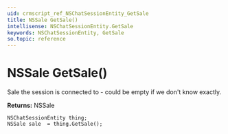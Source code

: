 ```yaml
---
uid: crmscript_ref_NSChatSessionEntity_GetSale
title: NSSale GetSale()
intellisense: NSChatSessionEntity.GetSale
keywords: NSChatSessionEntity, GetSale
so.topic: reference
---
```


# NSSale GetSale()

Sale the session is connected to - could be empty if we don't know exactly.

**Returns:** NSSale

```crmscript
NSChatSessionEntity thing;
NSSale sale  = thing.GetSale();
```

